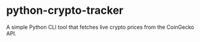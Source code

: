 # python-crypto-tracker
A simple Python CLI tool that fetches live crypto prices from the CoinGecko API.
